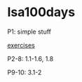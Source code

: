 # Isa100days
P1: simple stuff

[exercises](https://isabelle.in.tum.de/exercises/)

P2-8: 1.1-1.6, 1.8


P9-10: 3.1-2
